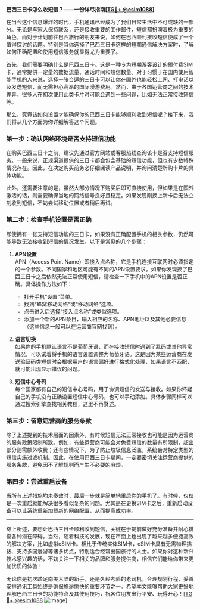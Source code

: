 **巴西三日卡怎么收短信？——一份详尽指南[[TG💪+ @esim1088](https://t.me/s/esim1088)]**

在当今这个信息爆炸的时代，手机通讯已经成为了我们日常生活中不可或缺的一部分。无论是与家人保持联系，还是接收重要的工作邮件，短信都扮演着极为重要的角色。而对于计划前往巴西旅行的朋友来说，如何在巴西顺利接收短信便成了一个值得探讨的话题。特别是当你选择了巴西三日卡这样的短期通信解决方案时，了解如何正确配置和使用短信服务就显得尤为重要了。

首先，我们需要明确什么是巴西三日卡。这是一种专为短期游客设计的预付费SIM卡，通常提供一定量的数据流量、通话时间和短信数量。对于习惯于在国内使用智能手机的人来说，选择一张合适的三日卡可以让你在国外也能轻松上网、打电话以及发送短信，而无需担心高昂的国际漫游费用。然而，由于各国运营商之间的技术差异，很多人在初次使用此类卡片时可能会遇到一些问题，比如无法正常接收短信等。

那么，究竟该如何设置才能确保你的巴西三日卡能够顺利收到短信呢？接下来，我们将从几个方面为你详细解答这个问题。

### **第一步：确认网络环境是否支持短信功能**
在购买巴西三日卡之前，建议先通过官方网站或客服热线查询该卡是否支持短信服务。一般来说，正规渠道提供的三日卡都会包含基础的短信功能，但也有少数特殊情况存在。因此，在决定购买前务必仔细阅读产品说明，并询问清楚所购卡片的具体功能。

此外，还需要注意的是，虽然大部分情况下购买后即可直接使用，但如果是在国外激活的话，则需要确保当地的网络信号良好且稳定。如果发现刚换上新卡后无法立刻收到短信，不妨尝试移动位置或者稍后再试。

### **第二步：检查手机设置是否正确**
即使拥有一张支持短信功能的三日卡，如果没有正确配置手机的相关参数，仍然可能导致无法接收到短信的情况发生。以下是常见的几个步骤：

1. **APN设置**  
   APN（Access Point Name）即接入点名称，它是手机连接互联网时必须指定的一个参数。不同国家和地区可能有不同的APN设置要求。如果你发现换了巴西三日卡之后依然无法正常使用短信，请检查一下手机中的APN设置是否正确。具体操作方法如下：
   - 打开手机“设置”菜单。
   - 找到“蜂窝移动网络”或“移动网络”选项。
   - 点击进入后选择“接入点名称”或类似选项。
   - 添加一个新的APN条目，输入相应的名称、APN地址以及其他必要信息（这些信息一般可以在运营商官网找到）。

2. **语言切换**  
   如果你的手机默认语言不是葡萄牙语，而在接收短信时遇到了乱码或其他异常情况，可以试着将手机的语言设置调整为葡萄牙语。这是因为某些运营商在发送验证码类短信时会根据用户的语言偏好进行格式化处理，如果语言不匹配，就可能出现显示错误的问题。

3. **短信中心号码**  
   每个国家都有自己的短信中心号码，用于协调短信的发送与接收。如果你怀疑自己的手机没有正确设置短信中心号码，也可以手动添加。具体步骤同样可以通过搜索引擎查找相关教程，这里不再赘述。

### **第三步：留意运营商的服务条款**
除了上述提到的技术层面的因素外，有时候短信无法正常接收也可能是因为运营商的服务政策限制所致。例如，有些运营商可能会对免费短信的数量有所限制，超出部分则需额外收费；还有些情况下，为了防止垃圾信息泛滥，系统会对特定类型的短信实施过滤机制。因此，在使用巴西三日卡期间，一定要密切关注运营商提供的服务条款，避免因不了解规则而产生不必要的麻烦。

### **第四步：尝试重启设备**
当所有上述措施均未奏效时，最后一步就是简单地重启你的手机了。有时候，仅仅是一次重启就能解决很多看似复杂的问题。尤其是在更换SIM卡之后，重新启动设备可以让系统重新加载新的网络配置，从而提高成功率。

---

综上所述，要想让巴西三日卡顺利收到短信，关键在于提前做好充分准备并耐心排查各种潜在障碍。当然，随着科技的发展，现在市面上也出现了越来越多便捷高效的解决方案，比如虚拟eSIM卡。相比于传统实体SIM卡，eSIM卡具有无需物理插拔、支持多国漫游等诸多优点，特别适合经常出国旅行的人士。如果你对这种新兴技术感兴趣的话，不妨关注一下相关的品牌和服务提供商，相信它们能给你带来更加优质的体验！

无论你是初次踏足南美大陆的新手，还是久经考验的老司机，合理规划行程、妥善安排通讯工具始终是确保旅途愉快的重要环节之一。希望本文能够帮助大家更好地理解巴西三日卡的功能特点及其使用技巧，祝各位朋友出行平安、玩得开心！[[TG💪+ @esim1088](https://t.me/s/esim1088) ![Image](https://i.postimg.cc/4NQfJmqS/Snipaste-2025-05-13-00-14-12.png)]